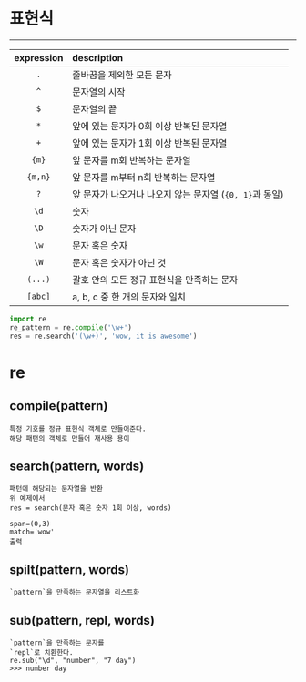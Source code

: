 # 표현식

---

| expression | description |
| :---: | :--- |
| `.` | 줄바꿈을 제외한 모든 문자 |
| `^` | 문자열의 시작 |
| `$` | 문자열의 끝 |
| `*` | 앞에 있는 문자가 0회 이상 반복된 문자열 |
| `+` | 앞에 있는 문자가 1회 이상 반복된 문자열 |
| `{m}` | 앞 문자를 m회 반복하는 문자열 |
| `{m,n}` | 앞 문자를 m부터 n회 반복하는 문자열 |
| `?` | 앞 문자가 나오거나 나오지 않는 문자열 (`{0, 1}`과 동일) |
| `\d` | 숫자 |
| `\D` | 숫자가 아닌 문자 |
| `\w` | 문자 혹은 숫자 |
| `\W` | 문자 혹은 숫자가 아닌 것 |
| `(...)` | 괄호 안의 모든 정규 표현식을 만족하는 문자 |
| `[abc]` | a, b, c 중 한 개의 문자와 일치|


```python
import re
re_pattern = re.compile('\w+')
res = re.search('(\w+)', 'wow, it is awesome')
```

re
=

compile(pattern)
-
    특정 기호를 정규 표현식 객체로 만들어준다.
    해당 패턴의 객체로 만들어 재사용 용이
    
search(pattern, words)
-
    패턴에 해당되는 문자열을 반환
    위 예제에서
    res = search(문자 혹은 숫자 1회 이상, words)
    
    span=(0,3)
    match='wow'
    출력
    

spilt(pattern, words)
-
    `pattern`을 만족하는 문자열을 리스트화

sub(pattern, repl, words)
-
    `pattern`을 만족하는 문자를
    `repl`로 치환한다. 
    re.sub("\d", "number", "7 day")
    >>> number day
    